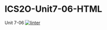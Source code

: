 # ICS2O-Unit7-06-HTML
Unit 7-06
[![linter](https://github.com/Matthew-Espayos/ICS2O-Unit7-06-HTML/workflows/linter/badge.svg)](https://github.com/marketplace/actions/super-linter)
